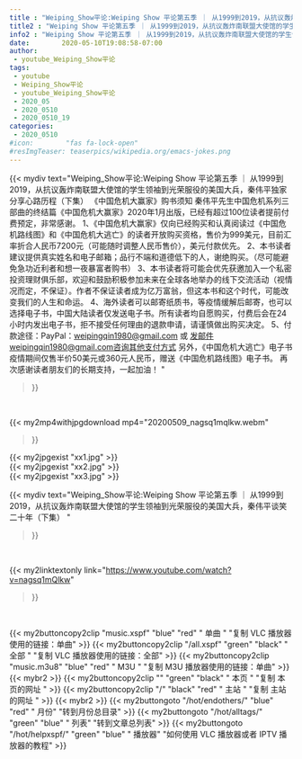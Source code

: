 ```yaml
---
title : "Weiping_Show平论:Weiping Show 平论第五季 ｜ 从1999到2019，从抗议轰炸南联盟大使馆的学生领袖到光荣服役的美国大兵，秦伟平谈笑二十年（下集） "
title2 : "Weiping Show 平论第五季 ｜ 从1999到2019，从抗议轰炸南联盟大使馆的学生领袖到光荣服役的美国大兵，秦伟平谈笑二十年（下集） "
info2 : "Weiping Show 平论第五季 ｜ 从1999到2019，从抗议轰炸南联盟大使馆的学生领袖到光荣服役的美国大兵，秦伟平独家分享心路历程（下集）   《中国危机大赢家》购书须知  秦伟平先生中国危机系列三部曲的终结篇《中国危机大赢家》2020年1月出版，已经有超过100位读者提前付费预定，非常感谢。  1、《中国危机大赢家》仅向已经购买和认真阅读过《中国危机路线图》和《中国危机大逃亡》的读者开放购买资格，售价为999美元，目前汇率折合人民币7200元（可能随时调整人民币售价），美元付款优先。  2、本书读者建议提供真实姓名和电子邮箱；品行不端和道德低下的人，谢绝购买。（尽可能避免急功近利者和想一夜暴富者购书）  3、本书读者将可能会优先获邀加入一个私密投资理财俱乐部，欢迎和鼓励积极参加未来在全球各地举办的线下交流活动（视情况而定，不保证）。作者不保证读者成为亿万富翁，但这本书和这个时代，可能改变我们的人生和命运。  4、海外读者可以邮寄纸质书，等疫情缓解后邮寄，也可以选择电子书，中国大陆读者仅发送电子书。所有读者均自愿购买，付费后会在24小时内发出电子书，拒不接受任何理由的退款申请，请谨慎做出购买决定。  5、付款途径：PayPal：weipingqin1980@gmail.com  或 发邮件weipingqin1980@gmail.com咨询其他支付方式  另外，《中国危机大逃亡》电子书疫情期间仅售半价50美元或360元人民币，赠送《中国危机路线图》电子书。  再次感谢读者朋友们的长期支持，一起加油！ "
date:        2020-05-10T19:08:58-07:00
author:
 - youtube_Weiping_Show平论
tags:
 - youtube
 - Weiping_Show平论
 - youtube_Weiping_Show平论
 - 2020_05
 - 2020_0510
 - 2020_0510_19
categories:
 - 2020_0510
#icon:        "fas fa-lock-open"
#resImgTeaser: teaserpics/wikipedia.org/emacs-jokes.png
---
```


{{< mydiv text="Weiping_Show平论:Weiping Show 平论第五季 ｜ 从1999到2019，从抗议轰炸南联盟大使馆的学生领袖到光荣服役的美国大兵，秦伟平独家分享心路历程（下集）   《中国危机大赢家》购书须知  秦伟平先生中国危机系列三部曲的终结篇《中国危机大赢家》2020年1月出版，已经有超过100位读者提前付费预定，非常感谢。  1、《中国危机大赢家》仅向已经购买和认真阅读过《中国危机路线图》和《中国危机大逃亡》的读者开放购买资格，售价为999美元，目前汇率折合人民币7200元（可能随时调整人民币售价），美元付款优先。  2、本书读者建议提供真实姓名和电子邮箱；品行不端和道德低下的人，谢绝购买。（尽可能避免急功近利者和想一夜暴富者购书）  3、本书读者将可能会优先获邀加入一个私密投资理财俱乐部，欢迎和鼓励积极参加未来在全球各地举办的线下交流活动（视情况而定，不保证）。作者不保证读者成为亿万富翁，但这本书和这个时代，可能改变我们的人生和命运。  4、海外读者可以邮寄纸质书，等疫情缓解后邮寄，也可以选择电子书，中国大陆读者仅发送电子书。所有读者均自愿购买，付费后会在24小时内发出电子书，拒不接受任何理由的退款申请，请谨慎做出购买决定。  5、付款途径：PayPal：weipingqin1980@gmail.com  或 发邮件weipingqin1980@gmail.com咨询其他支付方式  另外，《中国危机大逃亡》电子书疫情期间仅售半价50美元或360元人民币，赠送《中国危机路线图》电子书。  再次感谢读者朋友们的长期支持，一起加油！ "
>}}
<br>


{{< my2mp4withjpgdownload mp4="20200509_nagsq1mqlkw.webm"
>}}

{{< my2jpgexist "xx1.jpg" >}}<br>
{{< my2jpgexist "xx2.jpg" >}}<br>
{{< my2jpgexist "xx3.jpg" >}}<br>



{{< mydiv text="Weiping_Show平论:Weiping Show 平论第五季 ｜ 从1999到2019，从抗议轰炸南联盟大使馆的学生领袖到光荣服役的美国大兵，秦伟平谈笑二十年（下集） "
>}}
<br>

{{< my2linktextonly link="https://www.youtube.com/watch?v=nagsq1mQlkw"
>}}


<br>

{{< my2buttoncopy2clip "music.xspf"        "blue"   "red"    " 单曲 "  "复制 VLC 播放器使用的链接：单曲" >}} {{< my2buttoncopy2clip "/all.xspf"         "green"  "black"  " 全部 "  "复制 VLC 播放器使用的链接：全部" >}} {{< my2buttoncopy2clip "music.m3u8"        "blue"   "red"    " M3U  "    "复制 M3U 播放器使用的链接：单曲" >}} {{< mybr2 >}} {{< my2buttoncopy2clip ""                  "green"  "black"  " 本页 "    "复制 本页的网址 " >}} {{< my2buttoncopy2clip "/"                 "black"  "red"    " 主站 "    "复制 主站的网址 " >}} {{< mybr2 >}} {{< my2buttongoto      "/hot/endothers/"   "blue"   "red"    " 月份"   "转到月份总目录" >}} {{< my2buttongoto      "/hot/alltags/"     "green"  "blue"   " 列表"   "转到文章总列表" >}} {{< my2buttongoto      "/hot/helpxspf/"    "green"  "blue"   " 播放器" "如何使用 VLC 播放器或者 IPTV 播放器的教程" >}} 
